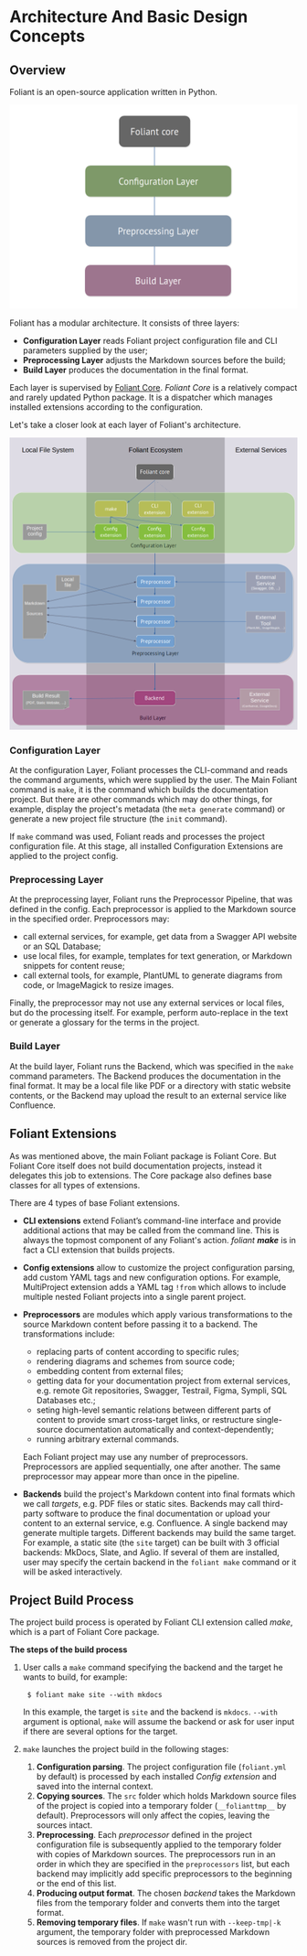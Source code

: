 # Architecture And Basic Design Concepts

## Overview

Foliant is an open-source application written in Python.

[![Overview of Foliant Architecture](images/architecture-overview.png)](https://raw.githubusercontent.com/foliant-docs/docs/master/src/images/architecture-overview.png)

Foliant has a modular architecture. It consists of three layers:

* **Configuration Layer** reads Foliant project configuration file and CLI parameters supplied by the user;
* **Preprocessing Layer** adjusts the Markdown sources before the build;
* **Build Layer** produces the documentation in the final format.

Each layer is supervised by [Foliant Core](https://github.com/foliant-docs/foliant/). *Foliant Core* is a relatively compact and rarely updated Python package. It is a dispatcher which manages installed extensions according to the configuration.

Let's take a closer look at each layer of Foliant's architecture.

[![Architecture of Foliant](images/architecture-detailed.png)](https://raw.githubusercontent.com/foliant-docs/docs/master/src/images/architecture-detailed.png)

### Configuration Layer

At the configuration Layer, Foliant processes the CLI-command and reads the command arguments, which were supplied by the user. The Main Foliant command is `make`, it is the command which builds the documentation project. But there are other commands which may do other things, for example, display the project's metadata (the `meta generate` command) or generate a new project file structure (the `init` command).

If `make` command was used, Foliant reads and processes the project configuration file. At this stage, all installed Configuration Extensions are applied to the project config.

### Preprocessing Layer

At the preprocessing layer, Foliant runs the Preprocessor Pipeline, that was defined in the config. Each preprocessor is applied to the Markdown source in the specified order. Preprocessors may:

- call external services, for example, get data from a Swagger API website or an SQL Database;
- use local files, for example, templates for text generation, or Markdown snippets for content reuse;
- call external tools, for example, PlantUML to generate diagrams from code, or ImageMagick to resize images.

Finally, the preprocessor may not use any external services or local files, but do the processing itself. For example, perform auto-replace in the text or generate a glossary for the terms in the project.

### Build Layer

At the build layer, Foliant runs the Backend, which was specified in the `make` command parameters. The Backend produces the documentation in the final format. It may be a local file like PDF or a directory with static website contents, or the Backend may upload the result to an external service like Confluence.

## Foliant Extensions

As was mentioned above, the main Foliant package is Foliant Core. But Foliant Core itself does not build documentation projects, instead it delegates this job to extensions. The Core package also defines base classes for all types of extensions.

There are 4 types of base Foliant extensions.

* **CLI extensions** extend Foliant’s command-line interface and provide additional actions that may be called from the command line. This is always the topmost component of any Foliant's action. *foliant* ***make*** is in fact a CLI extension that builds projects.
* **Config extensions** allow to customize the project configuration parsing, add custom YAML tags and new configuration options. For example, MultiProject extension adds a YAML tag `!from` which allows to include multiple nested Foliant projects into a single parent project.
* **Preprocessors** are modules which apply various transformations to the source Markdown content before passing it to a backend. The transformations include:

    * replacing parts of content according to specific rules;
    * rendering diagrams and schemes from source code;
    * embedding content from external files;
    * getting data for your documentation project from external services, e.g. remote Git repositories, Swagger, Testrail, Figma, Sympli, SQL Databases etc.;
    * seting high-level semantic relations between different parts of content to provide smart cross-target links, or restructure single-source documentation automatically and context-dependently;
    * running arbitrary external commands.

    Each Foliant project may use any number of preprocessors. Preprocessors are applied sequentially, one after another. The same preprocessor may appear more than once in the pipeline.
* **Backends** build the project's Markdown content into final formats which we call *targets*, e.g. PDF files or static sites. Backends may call third-party software to produce the final documentation or upload your content to an external service, e.g. Confluence. A single backend may generate multiple targets. Different backends may build the same target. For example, a static site (the `site` target) can be built with 3 official backends: MkDocs, Slate, and Aglio. If several of them are installed, user may specify the certain backend in the `foliant make` command or it will be asked interactively.


## Project Build Process

The project build process is operated by Foliant CLI extension called *make*, which is a part of Foliant Core package.

**The steps of the build process**

1. User calls a `make` command specifying the backend and the target he wants to build, for example:
    
        $ foliant make site --with mkdocs

    In this example, the target is `site` and the backend is `mkdocs`. `--with` argument is optional, `make` will assume the backend or ask for user input if there are several options for the target.

2. `make` launches the project build in the following stages:
    1. **Configuration parsing**. The project configuration file (`foliant.yml` by default) is processed by each installed *Config extension* and saved into the internal context.
    2. **Copying sources**. The `src` folder which holds Markdown source files of the project is copied into a temporary folder (`__folianttmp__` by default). Preprocessors will only affect the copies, leaving the sources intact.
    3. **Preprocessing**. Each *preprocessor* defined in the project configuration file is subsequently applied to the temporary folder with copies of Markdown sources. The preprocessors run in an order in which they are specified in the `preprocessors` list, but each backend may implicitly add specific preprocessors to the beginning or the end of this list.
    4. **Producing output format**. The chosen *backend* takes the Markdown files from the temporary folder and converts them into the target format.
    5. **Removing temporary files**. If `make` wasn't run with `--keep-tmp|-k` argument, the temporary folder with preprocessed Markdown sources is removed from the project dir.
